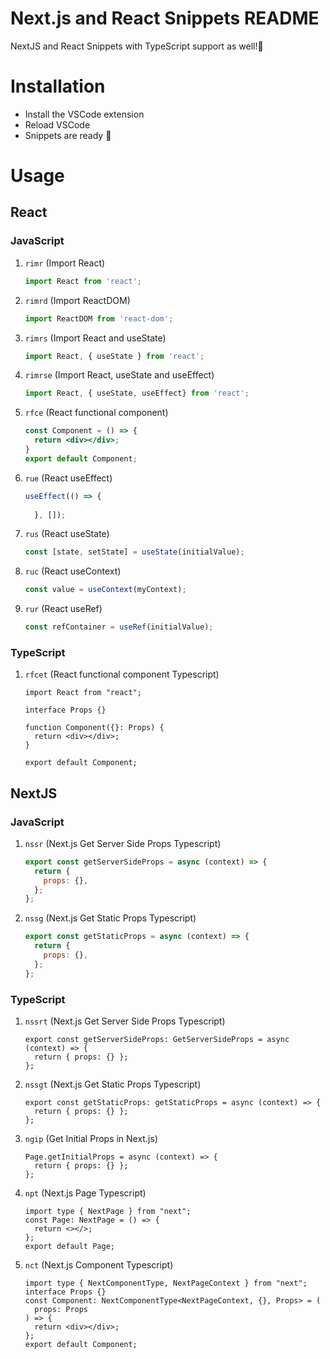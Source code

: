 # Next.js and React Snippets README

NextJS and React Snippets with TypeScript support as well!🚀

# Installation

- Install the VSCode extension
- Reload VSCode
- Snippets are ready 🎉

# Usage

## React

### JavaScript

1. `rimr` (Import React)

    ```jsx
    import React from 'react';
    ```

2. `rimrd` (Import ReactDOM)

    ```jsx
    import ReactDOM from 'react-dom';
    ```

3. `rimrs` (Import React and useState)

    ```jsx
    import React, { useState } from 'react';
    ```

4. `rimrse` (Import React, useState and useEffect)

    ```jsx
    import React, { useState, useEffect} from 'react';
    ```

5. `rfce` (React functional component)

    ```jsx
    const Component = () => {
      return <div></div>;
    }
    export default Component;
    ```

6. `rue` (React useEffect)

    ```jsx
    useEffect(() => {
      
      }, []);
    ```

7. `rus` (React useState)

    ```jsx
    const [state, setState] = useState(initialValue);
    ```

8. `ruc` (React useContext)

    ```jsx
    const value = useContext(myContext);
    ```

9. `rur` (React useRef)

    ```jsx
    const refContainer = useRef(initialValue);
    ```

### TypeScript

1. `rfcet` (React functional component Typescript)

    ```tsx
    import React from "react";

    interface Props {}

    function Component({}: Props) {
      return <div></div>;
    }

    export default Component;
    ```

## NextJS

### JavaScript

1.  `nssr` (Next.js Get Server Side Props Typescript)

    ```jsx
    export const getServerSideProps = async (context) => {
      return {
        props: {},
      };
    };
    ```

2.  `nssg` (Next.js Get Static Props Typescript)

    ```jsx
    export const getStaticProps = async (context) => {
      return {
        props: {},
      };
    };
    ```

### TypeScript

1. `nssrt` (Next.js Get Server Side Props Typescript)

   ```tsx
   export const getServerSideProps: GetServerSideProps = async (context) => {
     return { props: {} };
   };
   ```

2. `nssgt` (Next.js Get Static Props Typescript)

   ```tsx
   export const getStaticProps: getStaticProps = async (context) => {
     return { props: {} };
   };
   ```

3. `ngip` (Get Initial Props in Next.js)

   ```tsx
   Page.getInitialProps = async (context) => {
     return { props: {} };
   };
   ```

4. `npt` (Next.js Page Typescript)

   ```tsx
   import type { NextPage } from "next";
   const Page: NextPage = () => {
     return <></>;
   };
   export default Page;
   ```

5. `nct` (Next.js Component Typescript)

   ```tsx
   import type { NextComponentType, NextPageContext } from "next";
   interface Props {}
   const Component: NextComponentType<NextPageContext, {}, Props> = (
     props: Props
   ) => {
     return <div></div>;
   };
   export default Component;
   ```
